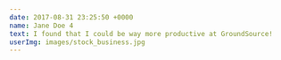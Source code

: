 ```yaml
---
date: 2017-08-31 23:25:50 +0000
name: Jane Doe 4
text: I found that I could be way more productive at GroundSource!
userImg: images/stock_business.jpg
---
```


